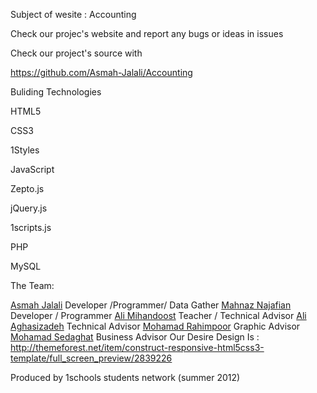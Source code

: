 Subject of wesite : Accounting


Check our projec's website and report any bugs or ideas in issues

Check our project's source with

https://github.com/Asmah-Jalali/Accounting

Buliding Technologies

HTML5

CSS3

1Styles

JavaScript

Zepto.js

jQuery.js

1scripts.js

PHP

MySQL

The Team:

[Asmah Jalali](http://github.com/Asmah_Jalali) Developer /Programmer/ Data Gather
[Mahnaz Najafian](http://github.com/Mahnaz) Developer / Programmer
[Ali Mihandoost](http://github.com/AliMD) Teacher / Technical Advisor
[Ali Aghasizadeh](http://github.com/AliGH) Technical Advisor
[Mohamad Rahimpoor](http://github.com/mrahimpoor) Graphic Advisor
[Mohamad Sedaghat](http://github.com/msedaghat) Business Advisor
Our Desire Design Is : http://themeforest.net/item/construct-responsive-html5css3-template/full_screen_preview/2839226


Produced by 1schools students network (summer 2012)

